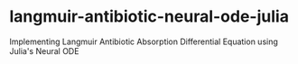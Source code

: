 # langmuir-antibiotic-neural-ode-julia
Implementing Langmuir Antibiotic Absorption Differential Equation using Julia's Neural ODE
